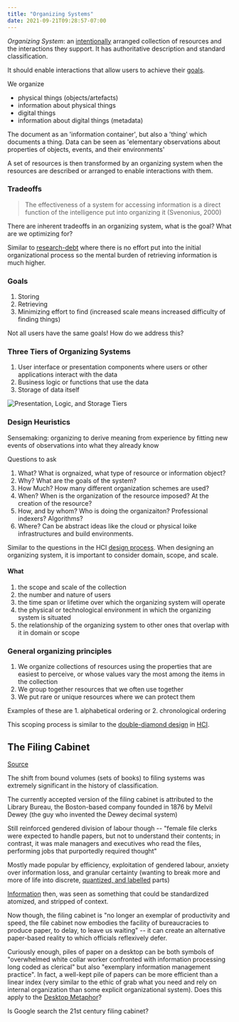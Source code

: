 ```yaml
---
title: "Organizing Systems"
date: 2021-09-21T09:28:57-07:00
---
```


_Organizing System_: an [intentionally](thoughts/intentional-arrangement.md) arranged collection of resources and the interactions they support. It has authoritative description and standard classification. 

It should enable interactions that allow users to achieve their [goals](thoughts/design-goals.md).

We organize
- physical things (objects/artefacts)
- information about physical things
- digital things
- information about digital things (metadata)

The document as an 'information container', but also a 'thing' which documents a thing. Data can be seen as 'elementary observations about properties of objects, events, and their environments'

A set of resources is then transformed by an organizing system when the resources are described or arranged to enable interactions with them.

### Tradeoffs
> The effectiveness of a system for accessing information is a direct function of the intelligence put into organizing it (Svenonius, 2000)

There are inherent tradeoffs in an organizing system, what is the goal? What are we optimizing for?

Similar to [research-debt](thoughts/articles/research-debt.md) where there is no effort put into the initial organizational process so the mental burden of retrieving information is much higher.

### Goals
1. Storing
2. Retrieving
3. Minimizing effort to find (increased scale means increased difficulty of finding things)

Not all users have the same goals! How do we address this?

### Three Tiers of Organizing Systems
1. User interface or presentation components where users or other applications interact with the data
2. Business logic or functions that use the data
3. Storage of data itself

![Presentation, Logic, and Storage Tiers](https://berkeley.pressbooks.pub/app/uploads/sites/121/2020/04/Figure-1.2.jpg)

### Design Heuristics
Sensemaking: organizing to derive meaning from experience by fitting new events of observations into what they already know

Questions to ask
1. What? What is orgnaized, what type of resource or information object?
2. Why? What are the goals of the system?
3. How Much? How many different organization schemes are used?
4. When? When is the organization of the resource imposed? At the creation of the resource?
5. How, and by whom? Who is doing the organizaiton? Professional indexers? Algorithms?
6. Where? Can be abstract ideas like the cloud or physical loike infrastructures and build environments.

Similar to the questions in the HCI [design process](thoughts/design-process.md). When designing an organizing system, it is important to consider domain, scope, and scale.

#### What
1.  the scope and scale of the collection
2.  the number and nature of users
3.  the time span or lifetime over which the organizing system will operate
4.  the physical or technological environment in which the organizing system is situated
5.  the relationship of the organizing system to other ones that overlap with it in domain or scope

### General organizing principles
1. We organize collections of resources using the properties that are easiest to perceive, or whose values vary the most among the items in the collection
2. We group together resources that we often use together
3. We put rare or unique resources where we can protect them

Examples of these are 1. alphabetical ordering or 2. chronological ordering

This scoping process is similar to the [double-diamond design](thoughts/double-diamond-design.md) in [HCI](toc/hci.md).

## The Filing Cabinet
[Source](https://placesjournal.org/article/the-filing-cabinet-and-20th-century-information-infrastructure)

The shift from bound volumes (sets of books) to filing systems was extremely significant in the history of classification.

The currently accepted version of the filing cabinet is attributed to the Library Bureau, the Boston-based company founded in 1876 by Melvil Dewey (the guy who invented the Dewey decimal system)

Still reinforced gendered division of labour though -- "female file clerks were expected to handle papers, but not to understand their contents; in contrast, it was male managers and executives who read the files, performing jobs that purportedly required thought"

Mostly made popular by efficiency, exploitation of gendered labour, anxiety over information loss, and granular certainty (wanting to break more and more of life into discrete, [quantized, and labelled](thoughts/labels-and-quantization.md) parts)

[Information](thoughts/information.md) then, was seen as something that could be standardized atomized, and stripped of context.

Now though, the filing cabinet is "no longer an exemplar of productivity and speed, the file cabinet now embodies the facility of bureaucracies to produce paper, to delay, to leave us waiting" -- it can create an alternative paper-based reality to which officials reflexively defer.

Curiously enough, piles of paper on a desktop can be both symbols of "overwhelmed white collar worker confronted with information processing long coded as clerical" but also "exemplary information management practice". In fact, a well-kept pile of papers can be more efficient than a linear index (very similar to the ethic of grab what you need and rely on internal organization than some explicit organizational system). Does this apply to the [Desktop Metaphor](thoughts/beyond-touch.md)?

Is Google search the 21st century filing cabinet?